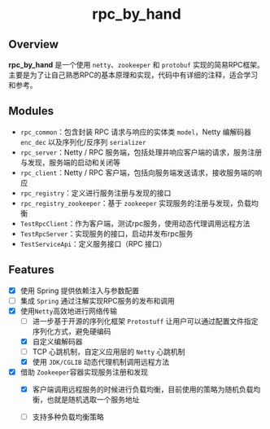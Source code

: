<h1 style="text-align:center;">rpc_by_hand</h1>

## Overview
**rpc_by_hand** 是一个使用 `netty`、`zookeeper` 和 `protobuf` 实现的简易RPC框架。
主要是为了让自己熟悉RPC的基本原理和实现，代码中有详细的注释，适合学习和参考。

## Modules
- `rpc_common`：包含封装 RPC 请求与响应的实体类 `model`，Netty 编解码器 `enc_dec` 以及序列化/反序列 `serializer`
- `rpc_server`：Netty / RPC 服务端，包括处理并响应客户端的请求，服务注册与发现，服务端的启动和关闭等
- `rpc_client`：Netty / RPC 客户端，包括向服务端发送请求，接收服务端的响应
- `rpc_registry`：定义进行服务注册与发现的接口
- `rpc_registry_zookeeper`：基于 `zookeeper` 实现服务的注册与发现，负载均衡
- `TestRpcClient`：作为客户端，测试rpc服务，使用动态代理调用远程方法
- `TestRpcServer`：实现服务的接口，启动并发布rpc服务
- `TestServiceApi`：定义服务接口（RPC 接口）

## Features
- [x] 使用 Spring 提供依赖注入与参数配置
- [ ] 集成 `Spring` 通过注解实现RPC服务的发布和调用
- [x] 使用`Netty`高效地进行网络传输
  - [ ] 进一步基于开源的序列化框架 `Protostuff` 让用户可以通过配置文件指定序列化方式，避免硬编码
  - [x] 自定义编解码器
  - [ ] TCP 心跳机制，自定义应用层的 `Netty` 心跳机制
  - [x] 使用 `JDK/CGLIB` 动态代理机制调用远程方法
- [x] 借助 `Zookeeper`容器实现服务注册和发现
    - [x] 客户端调用远程服务的时候进行负载均衡，目前使用的策略为随机负载均衡，也就是随机选取一个服务地址
    - [ ] 支持多种负载均衡策略

